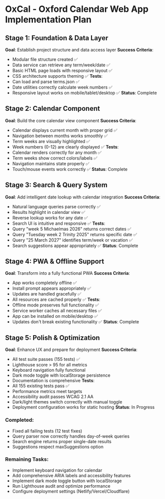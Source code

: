 # OxCal - Oxford Calendar Web App Implementation Plan

## Stage 1: Foundation & Data Layer
**Goal**: Establish project structure and data access layer
**Success Criteria**: 
- Modular file structure created ✅
- Data service can retrieve any term/week/date ✅
- Basic HTML page loads with responsive layout ✅
- CSS architecture supports theming ✅
**Tests**: 
- Can load and parse terms.json ✅
- Date utilities correctly calculate week numbers ✅
- Responsive layout works on mobile/tablet/desktop ✅
**Status**: Complete

## Stage 2: Calendar Component
**Goal**: Build the core calendar view component
**Success Criteria**:
- Calendar displays current month with proper grid ✅
- Navigation between months works smoothly ✅
- Term weeks are visually highlighted ✅
- Week numbers (0-12) are clearly displayed ✅
**Tests**:
- Calendar renders correctly for any month ✅
- Term weeks show correct colors/labels ✅
- Navigation maintains state properly ✅
- Touch/mouse events work correctly ✅
**Status**: Complete

## Stage 3: Search & Query System
**Goal**: Add intelligent date lookup with calendar integration
**Success Criteria**:
- Natural language queries parse correctly ✅
- Results highlight in calendar view ✅
- Reverse lookup works for any date ✅
- Search UI is intuitive and responsive ✅
**Tests**:
- Query "week 5 Michaelmas 2026" returns correct dates ✅
- Query "Tuesday week 2 Trinity 2025" returns specific date ✅
- Query "25 March 2027" identifies term/week or vacation ✅
- Search suggestions appear appropriately ✅
**Status**: Complete

## Stage 4: PWA & Offline Support
**Goal**: Transform into a fully functional PWA
**Success Criteria**:
- App works completely offline ✅
- Install prompt appears appropriately ✅
- Updates are handled gracefully ✅
- All resources are cached properly ✅
**Tests**:
- Offline mode preserves full functionality ✅
- Service worker caches all necessary files ✅
- App can be installed on mobile/desktop ✅
- Updates don't break existing functionality ✅
**Status**: Complete

## Stage 5: Polish & Optimization
**Goal**: Enhance UX and prepare for deployment
**Success Criteria**:
- All test suite passes (155 tests) ✅
- Lighthouse score > 95 for all metrics
- Keyboard navigation fully functional
- Dark mode toggle with localStorage persistence
- Documentation is comprehensive
**Tests**:
- All 155 existing tests pass ✅
- Performance metrics meet targets
- Accessibility audit passes WCAG 2.1 AA
- Dark/light themes switch correctly with manual toggle
- Deployment configuration works for static hosting
**Status**: In Progress

### Completed:
- Fixed all failing tests (12 test fixes)
- Query parser now correctly handles day-of-week queries
- Search engine returns proper single-date results
- Suggestions respect maxSuggestions option

### Remaining Tasks:
- Implement keyboard navigation for calendar
- Add comprehensive ARIA labels and accessibility features
- Implement dark mode toggle button with localStorage
- Run Lighthouse audit and optimize performance
- Configure deployment settings (Netlify/Vercel/Cloudflare)